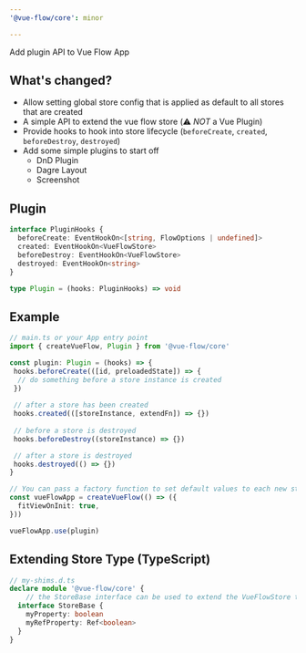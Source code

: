 ```yaml
---
'@vue-flow/core': minor

---
```


Add plugin API to Vue Flow App

## What's changed?

- Allow setting global store config that is applied as default to all stores that are created
- A simple API to extend the vue flow store (⚠️ *NOT* a Vue Plugin)
- Provide hooks to hook into store lifecycle (`beforeCreate`, `created`, `beforeDestroy`, `destroyed`)
- Add some simple plugins to start off
  - DnD Plugin
  - Dagre Layout
  - Screenshot

## Plugin

```ts
interface PluginHooks {
  beforeCreate: EventHookOn<[string, FlowOptions | undefined]>
  created: EventHookOn<VueFlowStore>
  beforeDestroy: EventHookOn<VueFlowStore>
  destroyed: EventHookOn<string>
}

type Plugin = (hooks: PluginHooks) => void
```

## Example

```ts
// main.ts or your App entry point
import { createVueFlow, Plugin } from '@vue-flow/core'

const plugin: Plugin = (hooks) => {
 hooks.beforeCreate(([id, preloadedState]) => {
  // do something before a store instance is created
 })
    
 // after a store has been created
 hooks.created(([storeInstance, extendFn]) => {})
    
 // before a store is destroyed
 hooks.beforeDestroy((storeInstance) => {})

 // after a store is destroyed
 hooks.destroyed(() => {})
}

// You can pass a factory function to set default values to each new store instance
const vueFlowApp = createVueFlow(() => ({ 
  fitViewOnInit: true,
}))

vueFlowApp.use(plugin)
```

## Extending Store Type (TypeScript)

```ts
// my-shims.d.ts
declare module '@vue-flow/core' {
    // the StoreBase interface can be used to extend the VueFlowStore type
  interface StoreBase {
    myProperty: boolean
    myRefProperty: Ref<boolean>
  }
}
```
